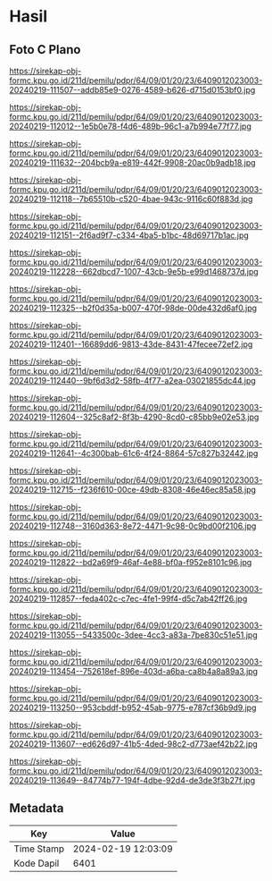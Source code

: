# Hasil

## Foto C Plano

https://sirekap-obj-formc.kpu.go.id/211d/pemilu/pdpr/64/09/01/20/23/6409012023003-20240219-111507--addb85e9-0276-4589-b626-d715d0153bf0.jpg

https://sirekap-obj-formc.kpu.go.id/211d/pemilu/pdpr/64/09/01/20/23/6409012023003-20240219-112012--1e5b0e78-f4d6-489b-96c1-a7b994e77f77.jpg

https://sirekap-obj-formc.kpu.go.id/211d/pemilu/pdpr/64/09/01/20/23/6409012023003-20240219-111632--204bcb9a-e819-442f-9908-20ac0b9adb18.jpg

https://sirekap-obj-formc.kpu.go.id/211d/pemilu/pdpr/64/09/01/20/23/6409012023003-20240219-112118--7b65510b-c520-4bae-943c-9116c60f883d.jpg

https://sirekap-obj-formc.kpu.go.id/211d/pemilu/pdpr/64/09/01/20/23/6409012023003-20240219-112151--2f6ad9f7-c334-4ba5-b1bc-48d69717b1ac.jpg

https://sirekap-obj-formc.kpu.go.id/211d/pemilu/pdpr/64/09/01/20/23/6409012023003-20240219-112228--662dbcd7-1007-43cb-9e5b-e99d1468737d.jpg

https://sirekap-obj-formc.kpu.go.id/211d/pemilu/pdpr/64/09/01/20/23/6409012023003-20240219-112325--b2f0d35a-b007-470f-98de-00de432d6af0.jpg

https://sirekap-obj-formc.kpu.go.id/211d/pemilu/pdpr/64/09/01/20/23/6409012023003-20240219-112401--16689dd6-9813-43de-8431-47fecee72ef2.jpg

https://sirekap-obj-formc.kpu.go.id/211d/pemilu/pdpr/64/09/01/20/23/6409012023003-20240219-112440--9bf6d3d2-58fb-4f77-a2ea-03021855dc44.jpg

https://sirekap-obj-formc.kpu.go.id/211d/pemilu/pdpr/64/09/01/20/23/6409012023003-20240219-112604--325c8af2-8f3b-4290-8cd0-c85bb9e02e53.jpg

https://sirekap-obj-formc.kpu.go.id/211d/pemilu/pdpr/64/09/01/20/23/6409012023003-20240219-112641--4c300bab-61c6-4f24-8864-57c827b32442.jpg

https://sirekap-obj-formc.kpu.go.id/211d/pemilu/pdpr/64/09/01/20/23/6409012023003-20240219-112715--f236f610-00ce-49db-8308-46e46ec85a58.jpg

https://sirekap-obj-formc.kpu.go.id/211d/pemilu/pdpr/64/09/01/20/23/6409012023003-20240219-112748--3160d363-8e72-4471-9c98-0c9bd00f2106.jpg

https://sirekap-obj-formc.kpu.go.id/211d/pemilu/pdpr/64/09/01/20/23/6409012023003-20240219-112822--bd2a69f9-46af-4e88-bf0a-f952e8101c96.jpg

https://sirekap-obj-formc.kpu.go.id/211d/pemilu/pdpr/64/09/01/20/23/6409012023003-20240219-112857--feda402c-c7ec-4fe1-99f4-d5c7ab42ff26.jpg

https://sirekap-obj-formc.kpu.go.id/211d/pemilu/pdpr/64/09/01/20/23/6409012023003-20240219-113055--5433500c-3dee-4cc3-a83a-7be830c51e51.jpg

https://sirekap-obj-formc.kpu.go.id/211d/pemilu/pdpr/64/09/01/20/23/6409012023003-20240219-113454--752618ef-896e-403d-a6ba-ca8b4a8a89a3.jpg

https://sirekap-obj-formc.kpu.go.id/211d/pemilu/pdpr/64/09/01/20/23/6409012023003-20240219-113250--953cbddf-b952-45ab-9775-e787cf36b9d9.jpg

https://sirekap-obj-formc.kpu.go.id/211d/pemilu/pdpr/64/09/01/20/23/6409012023003-20240219-113607--ed626d97-41b5-4ded-98c2-d773aef42b22.jpg

https://sirekap-obj-formc.kpu.go.id/211d/pemilu/pdpr/64/09/01/20/23/6409012023003-20240219-113649--84774b77-194f-4dbe-92d4-de3de3f3b27f.jpg


## Metadata

| Key        | Value               |
| ---------- | ------------------- |
| Time Stamp | 2024-02-19 12:03:09 |
| Kode Dapil | 6401                |



